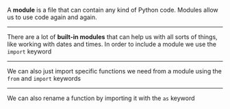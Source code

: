 A __module__ is a file that can contain any kind of Python code.
Modules allow us to use code again and again.

---

There are a lot of __built-in modules__ that can help us with all sorts of things, like working with dates and times.
In order to include a module we use the `import` keyword

---

We can also just import specific functions we need from a module using the `from` and `import` keywords

---

We can also rename a function by importing it with the `as` keyword
